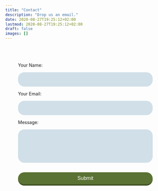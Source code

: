 ```yaml
---
title: "Contact"
description: "Drop us an email."
date: 2020-08-27T19:25:12+02:00
lastmod: 2020-08-27T19:25:12+02:00
draft: false
images: []
---
```


<style>
  .form-inner {
  padding: 40px;
  }
  .form-inner input,
  .form-inner textarea {
  display: block;
  width: 100%;
  padding: 15px;
  margin-bottom: 10px;
  border: none;
  border-radius: 20px;
  background: #d0dfe8;
  }
  .form-inner textarea {
  resize: none;
  }
  .green-button {
  width: 100%;
  padding: 10px;
  margin-top: 20px;
  border-radius: 20px;
  border: none;
  border-bottom: 4px solid #3e4f24;
  background: #5a7233; 
  font-size: 16px;
  font-weight: 400;
  color: #fff;
  }
  .green-button:hover {
  background: #3e4f24;
  }
</style>

<form name="contact" method="POST" data-netlify="true">
  <div class="form-inner">
      <p>Your Name: </p>
      <input type="text" name="name" />
      <p>Your Email: </p>
      <input type="email" name="email" />
      <p>Message: </p>
      <textarea name="message" rows="5"></textarea>
      <button class="green-button" type="submit">Submit</button>
  </div>
</form>
